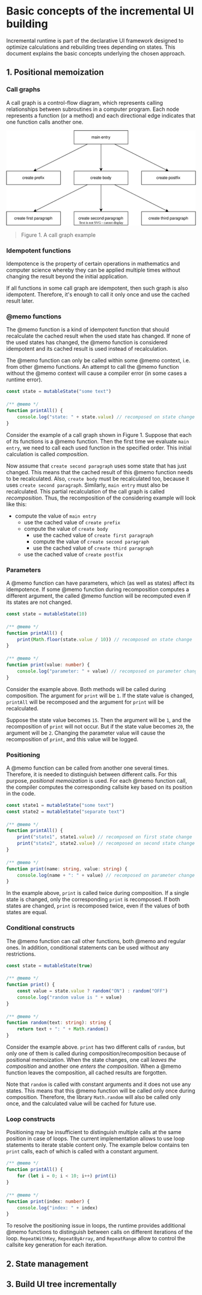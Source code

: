 # Basic concepts of the incremental UI building

Incremental runtime is part of the declarative UI framework
designed to optimize calculations and rebuilding trees depending on states.
This document explains the basic concepts underlying the chosen approach.

## 1. Positional memoization

### Call graphs

A call graph is a control-flow diagram,
which represents calling relationships between subroutines in a computer program.
Each node represents a function (or a method)
and each directional edge indicates that one function calls another one.

![A call graph example](call.graph.drawio.svg)
> Figure 1. A call graph example

### Idempotent functions

Idempotence is the property of certain operations in mathematics and computer science
whereby they can be applied multiple times
without changing the result beyond the initial application.

If all functions in some call graph are idempotent, then such graph is also idempotent.
Therefore, it's enough to call it only once and use the cached result later.

### @memo functions

The @memo function is a kind of idempotent function
that should recalculate the cached result when the used state has changed.
If none of the used states has changed, the @memo function is considered idempotent
and its cached result is used instead of recalculation.

The @memo function can only be called within some @memo context,
i.e. from other @memo functions.
An attempt to call the @memo function without the @memo context
will cause a compiler error (in some cases a runtime error).

```typescript
const state = mutableState("some text")

/** @memo */
function printAll() {
    console.log("state: " + state.value) // recomposed on state change
}
```

Consider the example of a call graph shown in Figure 1.
Suppose that each of its functions is a @memo function.
Then the first time we evaluate `main entry`,
we need to call each used function in the specified order.
This initial calculation is called *composition*.

Now assume that `create second paragraph` uses some state that has just changed.
This means that the cached result of this @memo function needs to be recalculated.
Also, `create body` must be recalculated too, because it uses `create second paragraph`.
Similarly, `main entry` must also be recalculated.
This partial recalculation of the call graph is called *recomposition*.
Thus, the recomposition of the considering example will look like this:
- compute the value of `main entry`
    - use the cached value of `create prefix`
    - compute the value of `create body`
        - use the cached value of `create first paragraph`
        - compute the value of `create second paragraph`
        - use the cached value of `create third paragraph`
    - use the cached value of `create postfix`

### Parameters

A @memo function can have parameters,
which (as well as states) affect its idempotence.
If some @memo function during recomposition computes a different argument,
the called @memo function will be recomputed even if its states are not changed.

```typescript
const state = mutableState(10)

/** @memo */
function printAll() {
    print(Math.floor(state.value / 10)) // recomposed on state change
}

/** @memo */
function print(value: number) {
    console.log("parameter: " + value) // recomposed on parameter change
}
```

Consider the example above.
Both methods will be called during composition.
The argument for `print` will be `1`.
If the state value is changed, `printAll` will be recomposed
and the argument for `print` will be recalculated.

Suppose the state value becomes `15`.
Then the argument will be `1`, and the recomposition of `print` will not occur.
But if the state value becomes `20`, the argument will be `2`.
Changing the parameter value will cause the recomposition of `print`,
and this value will be logged.

### Positioning

A @memo function can be called from another one several times.
Therefore, it is needed to distinguish between different calls.
For this purpose, *positional memoization* is used.
For each @memo function call, the compiler computes
the corresponding callsite key based on its position in the code.

```typescript
const state1 = mutableState("some text")
const state2 = mutableState("separate text")

/** @memo */
function printAll() {
    print("state1", state1.value) // recomposed on first state change
    print("state2", state2.value) // recomposed on second state change
}

/** @memo */
function print(name: string, value: string) {
    console.log(name + ": " + value) // recomposed on parameter change
}
```

In the example above, `print` is called twice during composition.
If a single state is changed, only the corresponding `print` is recomposed.
If both states are changed, `print` is recomposed twice,
even if the values of both states are equal.

### Conditional constructs

The @memo function can call other functions, both @memo and regular ones.
In addition, conditional statements can be used without any restrictions.

```typescript
const state = mutableState(true)

/** @memo */
function print() {
    const value = state.value ? random("ON") : random("OFF")
    console.log("random value is " + value)
}

/** @memo */
function random(text: string): string {
    return text + ": " + Math.random()
}
```

Consider the example above.
`print` has two different calls of `random`,
but only one of them is called during composition/recomposition
because of positional memoization.
When the state changes,
one call *leaves the composition* and another one *enters the composition*.
When a @memo function leaves the composition, all cached results are forgotten.

Note that `random` is called with constant arguments and it does not use any states.
This means that this @memo function will be called only once during composition.
Therefore, the library `Math.random` will also be called only once,
and the calculated value will be cached for future use.

### Loop constructs

Positioning may be insufficient to distinguish
multiple calls at the same position in case of loops.
The current implementation allows to use loop statements
to iterate stable content only.
The example below contains ten `print` calls,
each of which is called with a constant argument.

```typescript
/** @memo */
function printAll() {
    for (let i = 0; i < 10; i++) print(i)
}

/** @memo */
function print(index: number) {
    console.log("index: " + index)
}
```

To resolve the positioning issue in loops,
the runtime provides additional @memo functions
to distinguish between calls on different iterations of the loop.
`RepeatWithKey`, `RepeatByArray`, and `RepeatRange`
allow to control the callsite key generation for each iteration.

## 2. State management

## 3. Build UI tree incrementally
